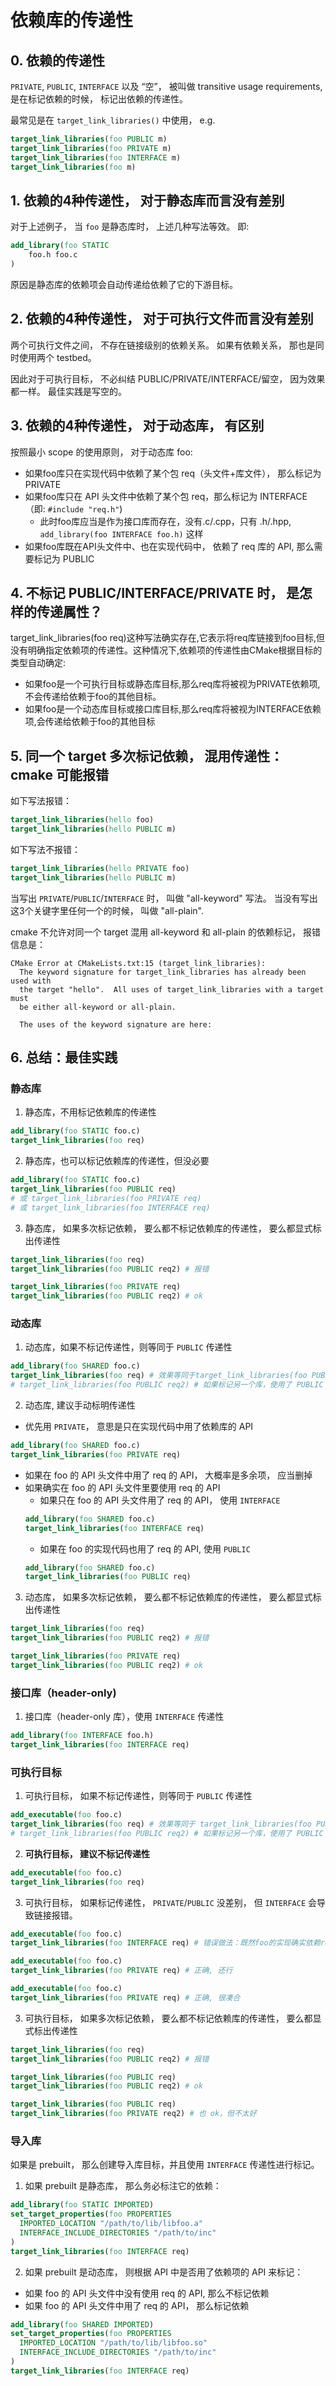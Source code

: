 # 依赖库的传递性

## 0. 依赖的传递性
`PRIVATE`, `PUBLIC`, `INTERFACE` 以及 “空”， 被叫做 transitive usage requirements, 是在标记依赖的时候， 标记出依赖的传递性。

最常见是在 `target_link_libraries()` 中使用， e.g.
```cmake
target_link_libraries(foo PUBLIC m)
target_link_libraries(foo PRIVATE m)
target_link_libraries(foo INTERFACE m)
target_link_libraries(foo m)
```

## 1. 依赖的4种传递性， 对于静态库而言没有差别

对于上述例子， 当 `foo` 是静态库时， 上述几种写法等效。 即:
```cmake
add_library(foo STATIC
    foo.h foo.c
)
```

原因是静态库的依赖项会自动传递给依赖了它的下游目标。

## 2. 依赖的4种传递性， 对于可执行文件而言没有差别

两个可执行文件之间， 不存在链接级别的依赖关系。 如果有依赖关系， 那也是同时使用两个 testbed。

因此对于可执行目标， 不必纠结 PUBLIC/PRIVATE/INTERFACE/留空， 因为效果都一样。 最佳实践是写空的。

## 3. 依赖的4种传递性， 对于动态库， 有区别

按照最小 scope 的使用原则， 对于动态库 foo:
- 如果foo库只在实现代码中依赖了某个包 req（头文件+库文件）， 那么标记为 PRIVATE
- 如果foo库只在 API 头文件中依赖了某个包 req，那么标记为 INTERFACE （即: `#include "req.h"`)
    - 此时foo库应当是作为接口库而存在，没有.c/.cpp，只有 .h/.hpp, `add_library(foo INTERFACE foo.h)` 这样
- 如果foo库既在API头文件中、也在实现代码中， 依赖了 req 库的 API, 那么需要标记为 PUBLIC

## 4. 不标记 PUBLIC/INTERFACE/PRIVATE 时， 是怎样的传递属性？

target_link_libraries(foo req)这种写法确实存在,它表示将req库链接到foo目标,但没有明确指定依赖项的传递性。这种情况下,依赖项的传递性由CMake根据目标的类型自动确定:

- 如果foo是一个可执行目标或静态库目标,那么req库将被视为PRIVATE依赖项,不会传递给依赖于foo的其他目标。
- 如果foo是一个动态库目标或接口库目标,那么req库将被视为INTERFACE依赖项,会传递给依赖于foo的其他目标

## 5. 同一个 target 多次标记依赖， 混用传递性： cmake 可能报错

如下写法报错：
```cmake
target_link_libraries(hello foo)
target_link_libraries(hello PUBLIC m)
```

如下写法不报错：
```cmake
target_link_libraries(hello PRIVATE foo)
target_link_libraries(hello PUBLIC m)
```

当写出 `PRIVATE`/`PUBLIC`/`INTERFACE` 时， 叫做 "all-keyword" 写法。
当没有写出这3个关键字里任何一个的时候， 叫做 "all-plain".

cmake 不允许对同一个 target 混用 all-keyword 和 all-plain 的依赖标记， 报错信息是：
```
CMake Error at CMakeLists.txt:15 (target_link_libraries):
  The keyword signature for target_link_libraries has already been used with
  the target "hello".  All uses of target_link_libraries with a target must
  be either all-keyword or all-plain.

  The uses of the keyword signature are here:
```

## 6. 总结：最佳实践

### 静态库
1) 静态库，不用标记依赖库的传递性
```cmake
add_library(foo STATIC foo.c)
target_link_libraries(foo req)
```

2) 静态库，也可以标记依赖库的传递性，但没必要
```cmake
add_library(foo STATIC foo.c)
target_link_libraries(foo PUBLIC req)
# 或 target_link_libraries(foo PRIVATE req)
# 或 target_link_libraries(foo INTERFACE req)
```

3) 静态库， 如果多次标记依赖， 要么都不标记依赖库的传递性， 要么都显式标出传递性
```cmake
target_link_libraries(foo req)
target_link_libraries(foo PUBLIC req2) # 报错
```

```cmake
target_link_libraries(foo PRIVATE req)
target_link_libraries(foo PUBLIC req2) # ok
```

### 动态库
1) 动态库，如果不标记传递性，则等同于 `PUBLIC` 传递性
```cmake
add_library(foo SHARED foo.c)
target_link_libraries(foo req) # 效果等同于target_link_libraries(foo PUBLIC req)
# target_link_libraries(foo PUBLIC req2) # 如果标记另一个库，使用了 PUBLIC 关键字，会报错
```

2) 动态库, 建议手动标明传递性
- 优先用 `PRIVATE`， 意思是只在实现代码中用了依赖库的 API
```cmake
add_library(foo SHARED foo.c)
target_link_libraries(foo PRIVATE req)
```
- 如果在 foo 的 API 头文件中用了 req 的 API， 大概率是多余项， 应当删掉
- 如果确实在 foo 的 API 头文件里要使用 req 的 API
    - 如果只在 foo 的 API 头文件用了 req 的 API， 使用 `INTERFACE`
    ```cmake
    add_library(foo SHARED foo.c)
    target_link_libraries(foo INTERFACE req)
    ```
    - 如果在 foo 的实现代码也用了 req 的 API, 使用 `PUBLIC`
    ```cmake
    add_library(foo SHARED foo.c)
    target_link_libraries(foo PUBLIC req)
    ```

3) 动态库， 如果多次标记依赖， 要么都不标记依赖库的传递性， 要么都显式标出传递性
```cmake
target_link_libraries(foo req)
target_link_libraries(foo PUBLIC req2) # 报错
```

```cmake
target_link_libraries(foo PRIVATE req)
target_link_libraries(foo PUBLIC req2) # ok
```

### 接口库（header-only)
1) 接口库（header-only 库），使用 `INTERFACE` 传递性
```cmake
add_library(foo INTERFACE foo.h)
target_link_libraries(foo INTERFACE req)
```

### 可执行目标
1) 可执行目标， 如果不标记传递性，则等同于 `PUBLIC` 传递性
```cmake
add_executable(foo foo.c)
target_link_libraries(foo req) # 效果等同于 target_link_libraries(foo PUBLIC req)
# target_link_libraries(foo PUBLIC req2) # 如果标记另一个库，使用了 PUBLIC 关键字，会报错
```

2) **可执行目标， 建议不标记传递性**
```cmake
add_executable(foo foo.c)
target_link_libraries(foo req)
```

3) 可执行目标， 如果标记传递性， `PRIVATE`/`PUBLIC` 没差别， 但 `INTERFACE` 会导致链接报错。
```cmake
add_executable(foo foo.c)
target_link_libraries(foo INTERFACE req) # 错误做法：既然foo的实现确实依赖req，那么标记为INTERFACE传递性，会链接报错
```

```cmake
add_executable(foo foo.c)
target_link_libraries(foo PRIVATE req) # 正确, 还行
```

```cmake
add_executable(foo foo.c)
target_link_libraries(foo PRIVATE req) # 正确, 很凑合
```

3) 可执行目标， 如果多次标记依赖， 要么都不标记依赖库的传递性， 要么都显式标出传递性
```cmake
target_link_libraries(foo req)
target_link_libraries(foo PUBLIC req2) # 报错
```

```cmake
target_link_libraries(foo PUBLIC req)
target_link_libraries(foo PUBLIC req2) # ok
```

```cmake
target_link_libraries(foo PUBLIC req)
target_link_libraries(foo PRIVATE req2) # 也 ok，但不太好
```

### 导入库

如果是 prebuilt， 那么创建导入库目标，并且使用 `INTERFACE` 传递性进行标记。

1) 如果 prebuilt 是静态库， 那么务必标注它的依赖：
```cmake
add_library(foo STATIC IMPORTED)
set_target_properties(foo PROPERTIES
  IMPORTED_LOCATION "/path/to/lib/libfoo.a"
  INTERFACE_INCLUDE_DIRECTORIES "/path/to/inc"
)
target_link_libraries(foo INTERFACE req)
```

2) 如果 prebuilt 是动态库， 则根据 API 中是否用了依赖项的 API 来标记：
- 如果 foo 的 API 头文件中没有使用 req 的 API, 那么不标记依赖
- 如果 foo 的 API 头文件中用了 req 的 API， 那么标记依赖
```cmake
add_library(foo SHARED IMPORTED)
set_target_properties(foo PROPERTIES
  IMPORTED_LOCATION "/path/to/lib/libfoo.so"
  INTERFACE_INCLUDE_DIRECTORIES "/path/to/inc"
)
target_link_libraries(foo INTERFACE req)
```